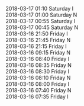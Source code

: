 2018-03-17 01:10 Saturday  I  
2018-03-17 01:00 Saturday  N  
2018-03-17 00:55 Saturday  I  
2018-03-17 00:45 Saturday  N  
2018-03-16 21:50 Friday  I  
2018-03-16 21:45 Friday  N  
2018-03-16 21:15 Friday  I  
2018-03-16 09:15 Friday  N  
2018-03-16 08:40 Friday  I  
2018-03-16 08:35 Friday  N  
2018-03-16 08:30 Friday  I  
2018-03-16 08:10 Friday  N  
2018-03-16 08:00 Friday  I  
2018-03-16 07:40 Friday  N  
2018-03-16 07:35 Friday  I  
